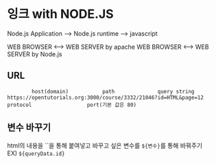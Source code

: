 # 잉크 with NODE.JS

Node.js Application --> Node.js runtime --> javascript

WEB BROWSER <--> WEB SERVER by apache
WEB BROWSER <--> WEB SERVER by Node.js

## URL

```
        host(domain)           path              query string
https://opentutorials.org:3000/course/3332/21046?id=HTML&page=12
protocol                  port(기본 값은 80)
```

## 변수 바꾸기
html의 내용을 \`\`을 통해 붙여넣고 바꾸고 싶은 변수를 `${변수}`를 통해 바꿔주기</br>
EX) `${queryData.id}`